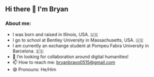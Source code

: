 ## Hi there 👋 I'm Bryan
### About me:
- I was born and raised in Illinois, USA. 🇺🇸
- I go to school at Bentley University in Massachusetts, USA. 🇺🇸
- I am currently an exchange student at Pompeu Fabra University in Barcelona. 🇪🇸
- 👯 I’m looking for collaboration around digital humanities!
- 📫 How to reach me: bryanbravo0515@gmail.com
- 😄 Pronouns: He/Him
